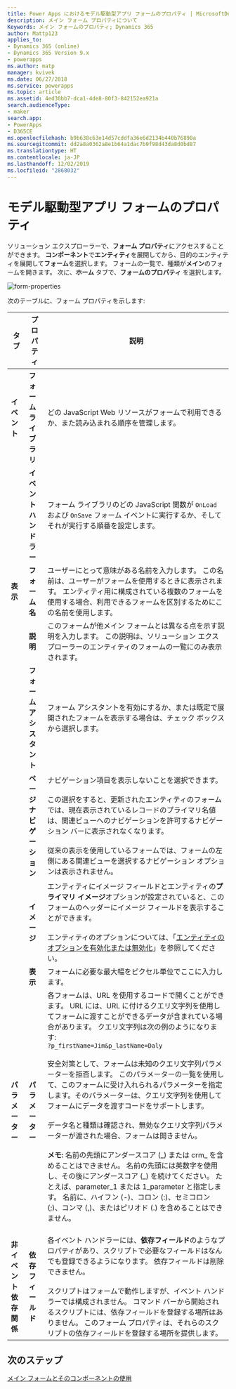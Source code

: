 ```yaml
---
title: Power Apps におけるモデル駆動型アプリ フォームのプロパティ | MicrosoftDocs
description: メイン フォーム プロパティについて
Keywords: メイン フォームのプロパティ; Dynamics 365
author: Mattp123
applies_to:
- Dynamics 365 (online)
- Dynamics 365 Version 9.x
- powerapps
ms.author: matp
manager: kvivek
ms.date: 06/27/2018
ms.service: powerapps
ms.topic: article
ms.assetid: 4ed30bb7-dca1-4de8-80f3-842152ea921a
search.audienceType:
- maker
search.app:
- PowerApps
- D365CE
ms.openlocfilehash: b9b638c63e14d57cddfa36e6d2134b440b76898a
ms.sourcegitcommit: dd2a8a0362a8e1b64a1dac7b9f98d43da8d0bd87
ms.translationtype: HT
ms.contentlocale: ja-JP
ms.lasthandoff: 12/02/2019
ms.locfileid: "2868032"
---
```

# <a name="model-driven-app-form-properties"></a>モデル駆動型アプリ フォームのプロパティ 

ソリューション エクスプローラーで、**フォーム プロパティ**にアクセスすることができます。 **コンポーネント**で**エンティティ**を展開してから、目的のエンティティを展開して**フォーム**を選択します。 フォームの一覧で、種類が**メイン**のフォームを開きます。 次に、**ホーム** タブで、**フォームのプロパティ** を選択します。

![form-properties](media/form-properties.png)

次のテーブルに、フォーム プロパティを示します:  
  
|タブ|プロパティ|説明|  
|---------|--------------|-----------------|  
|**イベント**|**フォーム ライブラリ**|どの JavaScript Web リソースがフォームで利用できるか、また読み込まれる順序を管理します。|  
||**イベント ハンドラー**|フォーム ライブラリのどの JavaScript 関数が `OnLoad` および `OnSave` フォーム イベントに実行するか、そしてそれが実行する順番を設定します。|  
|**表示**|**フォーム名**|ユーザーにとって意味がある名前を入力します。 この名前は、ユーザーがフォームを使用するときに表示されます。 エンティティ用に構成されている複数のフォームを使用する場合、利用できるフォームを区別するためにこの名前を使用します。|  
||**説明**|このフォームが他メイン フォームとは異なる点を示す説明を入力します。 この説明は、ソリューション エクスプローラーのエンティティのフォームの一覧にのみ表示されます。|  
||**フォーム アシスタント**|フォーム アシスタントを有効にするか、または既定で展開されたフォームを表示する場合は、チェック ボックスから選択します。|
||**ページ ナビゲーション**|ナビゲーション項目を表示しないことを選択できます。<br /><br /> この選択をすると、更新されたエンティティのフォームでは、現在表示されているレコードのプライマリ名値は、関連ビューへのナビゲーションを許可するナビゲーション バーに表示されなくなります。<br /><br /> 従来の表示を使用しているフォームでは、フォームの左側にある関連ビューを選択するナビゲーション オプションは表示されません。|  
||**イメージ**|エンティティにイメージ フィールドとエンティティの**プライマリ イメージ**オプションが設定されていると、このフォームのヘッダーにイメージ フィールドを表示することができます。<br /><br /> エンティティのオプションについては、「[エンティティのオプションを有効化または無効化](../common-data-service/edit-entities.md#enable-or-disable-entity-options)」を参照してください。|  ||**表示**|フォームの幅を制限する**最大幅の設定 (ピクセル単位)**。 既定値は 1900 です。|  
||**表示**|フォームに必要な最大幅をピクセル単位でここに入力します。|
|**パラメーター**|**パラメーター**|各フォームは、URL を使用するコードで開くことができます。 URL には、URL に付けるクエリ文字列を使用してフォームに渡すことができるデータが含まれている場合があります。 クエリ文字列は次の例のようになります:<br />`?p_firstName=Jim&p_lastName=Daly`<br /><br /> 安全対策として、フォームは未知のクエリ文字列パラメーターを拒否します。 このパラメーターの一覧を使用して、このフォームに受け入れられるパラメーターを指定します。そのパラメーターは、クエリ文字列を使用してフォームにデータを渡すコードをサポートします。<br /><br /> データ名と種類は確認され、無効なクエリ文字列パラメーターが渡された場合、フォームは開きません。<br /><br />**メモ:** 名前の先頭にアンダースコア (_) または crm\_ を含めることはできません。 名前の先頭には英数字を使用し、その後にアンダースコア (\_) を続けてください。 たとえば、parameter_1 または 1_parameter と指定します。 名前に、ハイフン (-)、コロン (:)、セミコロン (;)、コンマ (,)、またはピリオド (.) を含めることはできません。 <br /><br />|  
|**非イベント依存関係**|**依存フィールド**|各イベント ハンドラーには、**依存フィールド**のようなプロパティがあり、スクリプトで必要なフィールドはなんでも登録できるようになります。 依存フィールドは削除できません。<br /><br /> スクリプトはフォームで動作しますが、イベント ハンドラーでは構成されません。 コマンド バーから開始されるスクリプトには、依存フィールドを登録する場所はありません。 このフォーム プロパティは、それらのスクリプトの依存フィールドを登録する場所を提供します。|  

## <a name="next-steps"></a>次のステップ

[メイン フォームとそのコンポーネントの使用](use-main-form-and-components.md)
